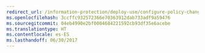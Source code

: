 ```yaml
---
redirect_url: /information-protection/deploy-use/configure-policy-change-label
ms.openlocfilehash: 3ccffc932572366e70363912dab733adf9a59476
ms.sourcegitcommit: 04eb4990e2bf0004684221592cb93df35e6acebe
ms.translationtype: HT
ms.contentlocale: es-ES
ms.lasthandoff: 06/30/2017
---
```

